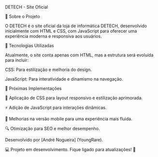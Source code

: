 DETECH - Site Oficial

📌 Sobre o Projeto

O DETECH é o site oficial da loja de informática DETECH, desenvolvido inicialmente com HTML e CSS, com JavaScript para oferecer uma experiência moderna e responsiva aos usuários.

🚀 Tecnologias Utilizadas

Atualmente, o site conta apenas com HTML, mas a estrutura será evoluída para incluir:

CSS: Para estilização e melhoria do design.

JavaScript: Para interatividade e dinamismo na navegação.

🔧 Próximas Implementações

🎨 Aplicação de CSS para layout responsivo e estilização aprimorada.

⚡ Adição de JavaScript para interações dinâmicas.

📱 Melhorias na versão mobile para uma experiência mais fluida.

🔍 Otimização para SEO e melhor desempenho.

Desenvolvido por [André Nogueira] (YoungRare).

💻 Projeto em desenvolvimento. Fique ligado para atualizações! 🚀
